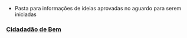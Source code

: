 - Pasta para informações de ideias aprovadas no aguardo para serem iniciadas



### [Cidadadão de Bem](https://github.com/androiddevbr-cwb/cidadaodebem)
